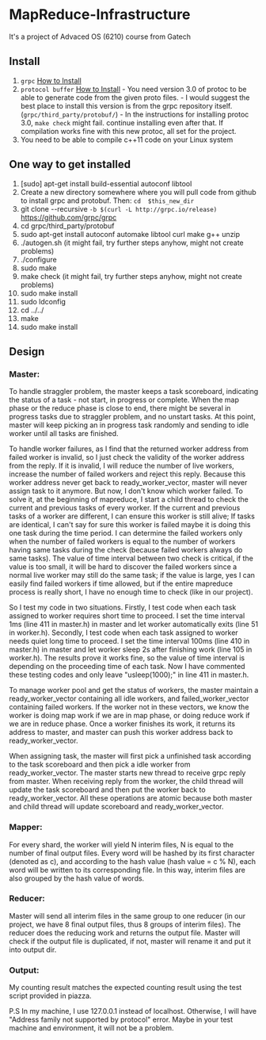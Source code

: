 # MapReduce-Infrastructure

It's a project of Advaced OS (6210) course from Gatech

## Install

  1. `grpc` [How to Install](https://github.com/grpc/grpc/blob/master/INSTALL.md)
  2. `protocol buffer` [How to Install](https://github.com/google/protobuf/blob/master/src/README.md) 
    - You need version 3.0 of protoc to be able to generate code from the given proto files.
    - I would suggest the best place to install this version is from the grpc repository itself. (`grpc/third_party/protobuf/`)
    - In the instructions for installing protoc 3.0, `make check` might fail. continue installing even after that. If compilation works fine with this new protoc, all set for the project.
  3. You need to be able to compile c++11 code on your Linux system
  
## One way to get installed
1. [sudo] apt-get install build-essential autoconf libtool
2. Create a new directory somewhere where you will pull code from github to install grpc and protobuf.
     Then: `cd  $this_new_dir`
2. git clone --recursive `-b $(curl -L http://grpc.io/release)` https://github.com/grpc/grpc
3. cd  grpc/third_party/protobuf
4. sudo apt-get install autoconf automake libtool curl make g++ unzip
5. ./autogen.sh (it might fail, try further steps anyhow, might not create problems)
6. ./configure
7. sudo make
8. make check (it might fail, try further steps anyhow, might not create problems)
9. sudo make install
10. sudo ldconfig
11. cd ../../
12. make
13. sudo make install 

## Design

### Master:

To handle straggler problem, the master keeps a task scoreboard, indicating the status of a task - not start, in progress or complete. When the map phase or the reduce phase is close to end, there might be several in progress tasks due to straggler problem, and no unstart tasks. At this point, master will keep picking an in progress task randomly and sending to idle worker until all tasks are finished. 

To handle worker failures, as I find that the returned worker address from failed worker is invalid, so I just check the validity of the worker address from the reply. If it is invalid, I will reduce the number of live workers, increase the number of failed workers and reject this reply. Because this worker address never get back to ready_worker_vector, master will never assign task to it anymore. But now, I don't know which worker failed. To solve it, at the beginning of mapreduce, I start a child thread to check the current and previous tasks of every worker. If the current and previous tasks of a worker are different, I can ensure this worker is still alive; If tasks are identical, I can't say for sure this worker is failed maybe it is doing this one task during the time period. I can determine the failed workers only when the number of failed workers is equal to the number of workers having same tasks during the check (because failed workers always do same tasks). The value of time interval between two check is critical, if the value is too small, it will be hard to discover the failed workers since a normal live worker may still do the same task; if the value is large, yes I can easily find failed workers if time allowed, but if the entire mapreduce process is really short, I have no enough time to check (like in our project).

So I test my code in two situations. Firstly, I test code when each task assigned to worker requires short time to proceed. I set the time interval 1ms (line 411 in master.h) in master and let worker automatically exits (line 51 in worker.h). Secondly, I test code when each task assigned to worker needs quiet long time to proceed. I set the time interval 100ms (line 410 in master.h) in master and let worker sleep 2s after finishing work (line 105 in worker.h). The results prove it works fine, so the value of time interval is depending on the proceeding time of each task. Now I have commented these testing codes and only leave "usleep(1000);" in line 411 in master.h.

To manage worker pool and get the status of workers, the master maintain a ready_worker_vector containing all idle workers, and failed_worker_vector containing failed workers. If the worker not in these vectors, we know the worker is doing map work if we are in map phase, or doing reduce work if we are in reduce phase. Once a worker finishes its work, it returns its address to master, and master can push this worker address back to ready_worker_vector. 

When assigning task, the master will first pick a unfinished task according to the task scoreboard and then pick a idle worker from ready_worker_vector. The master starts new thread to receive grpc reply from master. When receiving reply from the worker, the child thread will update the task scoreboard and then put the worker back to ready_worker_vector. All these operations are atomic because both master and child thread will update scoreboard and ready_worker_vector.

### Mapper:
	
For every shard, the worker will yield N interim files, N is equal to the number of final output files. Every word will be hashed by its first character (denoted as c), and according to the hash value (hash value = c % N), each word will be written to its corresponding file. In this way, interim files are also grouped by the hash value of words.

### Reducer:
	
Master will send all interim files in the same group to one reducer (in our project, we have 8 final output files, thus 8 groups of interim files). The reducer does the reducing work and returns the output file. Master will check if the output file is duplicated, if not, master will rename it and put it into output dir.


### Output:
	
My counting result matches the expected counting result using the test script provided in piazza.


P.S
	In my machine, I use 127.0.0.1 instead of localhost. Otherwise, I will have "Address family not supported by protocol" error. Maybe in your test machine and environment, it will not be a problem.






